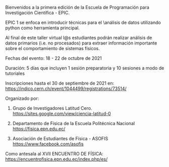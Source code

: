 Bienvenidos a la primera edición de la Escuela de Programación para Investigación Científica - EPIC.

EPIC 1 se enfoca en introducir técnicas para el \análisis de datos utilizando python como herramienta principal.

Al final de este taller virtual l@s estudiantes podrán realizar análisis de datos primarios (i.e. no procesados) para extraer información importante sobre el comportamiento de sistemas físicos.

Fechas del evento:
18 - 22 de octubre de 2021

Duración: 
5 días que incluyen 1 sesión preparatoria y 10 sesiones a modo de tutoriales

Inscripciones hasta el 30 de septiembre de 2021 en:
https://indico.cern.ch/event/1044499/registrations/73514/

Organizado por:
1. Grupo de Investigadores Latitud Cero.
https://sites.google.com/view/ciencia-latitud-0

2. Departamento de Física de la Escuela Politécnica Nacional
https://fisica.epn.edu.ec/

3. Asociación de Estudiantes de Física - ASOFIS
https://www.facebook.com/asofis

Como antesala al XVII ENCUENTRO DE FÍSICA:
https://encuentrofisica.epn.edu.ec/index.php/es/
